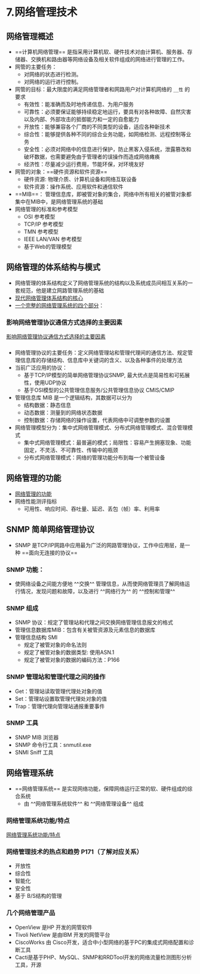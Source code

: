 # 7.网络管理技术

## 网络管理概述
* ==计算机网络管理== 是指采用计算机软、硬件技术对由计算机、服务器、存储器、交换机和路由器等网络设备及相关软件组成的网络进行管理的工作。
* 网管的主要任务：
    * 对网络的状态进行检测。
    * 对网络的运行进行控制。
* 网管的目标：最大限度的满足网络管理者和网路用户对计算机网络的 `__性` 的要求
    * 有效性：能准确而及时地传递信息、为用户服务
    * 可靠性：必须要保证能够持续稳定地运行，要具有对各种故障、自然灾害以及内部、外部攻击的抵御能力和一定的自愈能力
    * 开放性：能够兼容各个厂商的不同类型的设备，适应各种新技术
    * 综合性：能够提供各种不同的综合业务功能，如网络检测、远程控制等业务
    * 安全性：必须对网络中的信息进行保护，防止黑客入侵系统，泄露篡改和破坏数据，也需要避免由于管理者的误操作而造成网络瘫痪
    * 经济性：尽量减少运行费用，节能环保，对环境友好
* 网管的对象：==硬件资源和软件资源==
    * 硬件资源: 物理介质、计算机设备和网络互联设备
    * 软件资源：操作系统、应用软件和通信软件
* ==MIB==： 管理信息库，即被管对象的集合，网络中所有相关的被管对象都集中在MIB中，是网络管理系统的基础
* 网络管理的标准和参考模型
    * OSI 参考模型
    * TCP/IP 参考模型
    * TMN 参考模型
    * IEEE LAN/VAN 参考模型
    * 基于Web的管理模型
## 网络管理的体系结构与模式
* 网络管理的体系结构定义了网络管理系统的结构以及系统成员间相互关系的一套规范，他是建立网路管理系统的基础
* [现代网络管理体系结构的核心](./C.简答.md#现代网络管理体系结构的核心)
* [一个完整的网络管理系统的四个部分](./C.简答.md#一个完整的网络管理系统的四个部分)：
### 影响网络管理协议通信方式选择的主要因素
[影响网络管理协议通信方式选择的主要因素](./C.简答.md#影响网络管理协议通信方式选择的主要因素)
### 
* 网络管理协议的主要任务：定义网络管理站和管理代理间的通信方法、规定管理信息库的存储结构、信息库中关键词的含义、以及各种事件的处理方法
* 当前广泛应用的协议：
    * 基于TCP/IP模型的简单网络管理协议SNMP, 最大优点是简易性和可拓展性，使用UDP协议
    * 基于OSI模型的公共管理信息服务/公共管理信息协议 CMIS/CMIP
* 管理信息库 MIB 是一个逻辑结构，其数据可以分为
    * 结构数据：静态信息
    * 动态数据：测量到的网络状态数据
    * 控制数据：存储网络的操作设置，代表网络中可调整参数的设置
* 网络管理模型分为：集中式网络管理模式、分布式网络管理模式、混合管理模式
    * 集中式网络管理模式：最普遍的模式；局限性：容易产生拥塞现象、功能固定，不灵活、不可靠性、传输中的瓶颈
    * 分布式网络管理模式：网络的管理功能分布到每一个被管设备
## 网络管理的功能
* [网络管理的功能](./C.简答.md#网络管理的功能)
* 网络性能测评指标
    * 可用性、响应时间、吞吐量、延迟、丢包（帧）率、利用率
## SNMP 简单网络管理协议
* SNMP 是TCP/IP网路中应用最为广泛的网路管理协议，工作中应用层，是一种 ==面向无连接的协议==
### SNMP 功能：
* 使网络设备之间能方便地 ^^交换^^ 管理信息，从而使网络管理员了解网络运行情况，发现问题和故障，以及进行 ^^网络行为^^ 的 ^^控制和管理^^
### SNMP 组成
* SNMP 协议：规定了管理站和代理之间交换网络管理信息报文的格式
* 管理信息数据库MIB：包含有关被管资源及元素信息的数据库
* 管理信息结构 SMI
    * 规定了被管对象的命名法则
    * 规定了被管对象的数据类型: 使用ASN.1
    * 规定了被管对象的数据的编码方法：P166
### SNMP 管理站和管理代理之间的操作
* Get：管理站读取管理代理处对象的值
* Set：管理站设置取管理代理处对象的值
* Trap：管理代理向管理站通报重要事件
### SNMP 工具
* SNMP MIB 浏览器
* SNMP 命令行工具：snmutil.exe
* SNMI Sniff 工具

## 网络管理系统
* ==网络管理系统== 是实现网络功能，保障网络运行正常的软、硬件组成的综合系统
    * 由 ^^网络管理系统软件^^ 和 ^^网络管理设备^^ 组成
### 网络管理系统功能/特点
[网络管理系统功能/特点](./C.简答.md#网络管理系统功能特点)
### 网络管理技术的热点和趋势 P171（了解对应关系）
* 开放性
* 综合性
* 智能化
* 安全性
* 基于 B/S结构的管理
### 几个网络管理产品
* OpenView 是HP 开发的网管软件
* Tivoli NetView 是由IBM 开发的网管平台
* CiscoWorks 由 Cisco开发，适合中小型网络的基于PC的集成式网络配置和诊断工具
* Cacti是基于PHP、MySQL、SNMP和RRDTool开发的网络流量检测图形分析工具，开源
